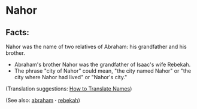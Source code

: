 # Nahor #

## Facts: ##

Nahor was the name of two relatives of Abraham: his grandfather and his brother.

* Abraham's brother Nahor was the grandfather of Isaac's wife Rebekah.
* The phrase "city of Nahor" could mean,  "the city named Nahor" or "the city where Nahor had lived" or "Nahor's city." 

(Translation suggestions: [How to Translate Names](https://git.door43.org/Door43/en-ta-translate-vol1/src/master/content/translate_names.md))

(See also: [abraham](../other/abraham.md) **·** [rebekah](../other/rebekah.md))

## 